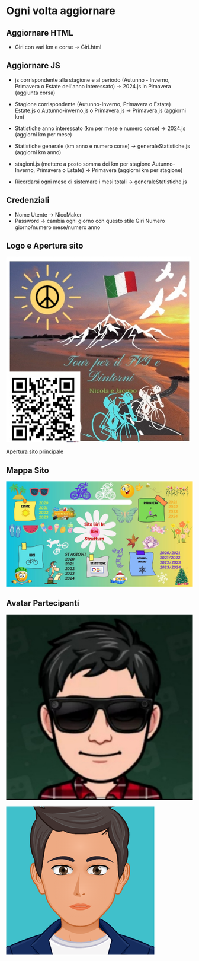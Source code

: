 # Ogni volta aggiornare

## Aggiornare HTML

- Giri con vari km e corse -> Giri.html

## Aggiornare JS

- js corrispondente alla stagione e al periodo (Autunno - Inverno, Primavera o Estate dell'anno interessato) -> 2024.js in Pimavera (aggiunta corsa)
- Stagione corrispondente (Autunno-Inverno, Primavera o Estate) Estate.js o Autunno-inverno.js o Primavera.js -> Primavera.js (aggiorni km)
- Statistiche anno interessato (km per mese e numero corse) -> 2024.js (aggiorni km per mese)
- Statistiche generale (km anno e numero corse) -> generaleStatistiche.js (aggiorni km anno)
- stagioni.js (mettere a posto somma dei km per stagione Autunno-Inverno, Primavera o Estate) -> Primavera (aggiorni km per stagione)

- Ricordarsi ogni mese di sistemare i mesi totali -> generaleStatistiche.js

## Credenziali

- Nome Utente -> NicoMaker
- Password -> cambia ogni giorno con questo stile Giri Numero giorno/numero mese/numero anno

## Logo e Apertura sito

[![Logo](imagini%20Html%20sito%20principale/Logo%20.jpg)](https://giri-in-bici.netlify.app/)

[Apertura sito principale](https://giri-in-bici.netlify.app/)

## Mappa Sito

![Mappa Sito](About_US/Mappa.jpg)

## Avatar Partecipanti

[![AvatarNM](About_US/Avatar/AvatarNM.jpg)](https://www.komoot.com/it-it/user/1372754001803)

[![AvatarJR](About_US/Avatar/AvatarJR.png)](https://www.komoot.com/it-it/user/1381372752571)
